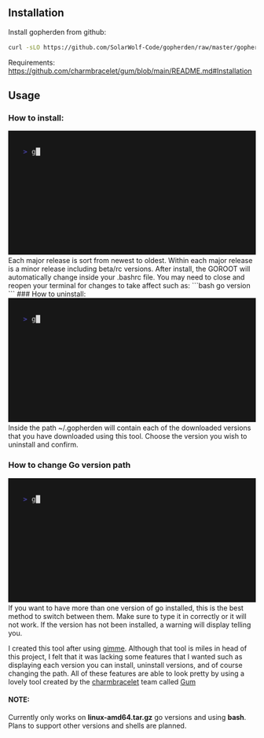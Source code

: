 ## Installation

Install gopherden from github:

``` bash
curl -sLO https://github.com/SolarWolf-Code/gopherden/raw/master/gopherden && mkdir -p ~/bin && mv gopherden ~/bin/ && chmod +x ~/bin/gopherden && export PATH=$PATH:~/bin/
```
Requirements:
https://github.com/charmbracelet/gum/blob/main/README.md#Installation
## Usage
### How to install:
<img width="600" src="install.gif"/>
Each major release is sort from newest to oldest. Within each major release is a minor release including beta/rc versions. After install, the GOROOT will automatically change inside your .bashrc file. You may need to close and reopen your terminal for changes to take affect such as: 
```bash
go version
```
### How to uninstall:
<img width="600" src="uninstall.gif"/>
Inside the path ~/.gopherden will contain each of the downloaded versions that you have downloaded using this tool. Choose the version you wish to uninstall and confirm.


### How to change Go version path
<img width="600" src="change_path.gif"/>
If you want to have more than one version of go installed, this is the best method to switch between them. Make sure to type it in correctly or it will not work. If the version has not been installed, a warning will display telling you.

I created this tool after using [gimme](https://github.com/travis-ci/gimme). Although that tool is miles in head of this project, I felt that it was lacking some features that I wanted such as displaying each version you can install, uninstall versions, and of course changing the path. All of these features are able to look pretty by using a lovely tool created by the [charmbracelet](https://github.com/charmbracelet/) team called [Gum](https://github.com/charmbracelet/gum)
#### NOTE:
Currently only works on **linux-amd64.tar.gz** go versions and using **bash**. Plans to support other versions and shells are planned.

